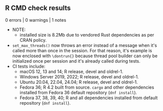 ## R CMD check results

0 errors | 0 warnings | 1 notes

* NOTE:
  - installed size is 8.2Mb due to vendored Rust dependencies as per CRAN policy.
* `set_max_threads()` now throws an error instead of a message when it's called more than once in the session. For that reason, it's example is now enclosed with `\dontrun{}` because thread pool builder can only be initialized once per session and it's already called during tests.
* CI tests include:
  - macOS 12, 13 and 14; R release, devel and oldrel-1.
  - Windows Server 2019, 2022; R release, devel and oldrel-1.
  - Ubuntu 20.04, 22.04, 24.04; R release, devel and oldrel-1.
  - Fedora 36; R 4.2 built from source. `cargo` and other dependencies installed from Fedora 36 default repository (`dnf install`).
  - Fedora 37, 38, 39, 40; R and all dependencies installed from default repository (`dnf install`).
